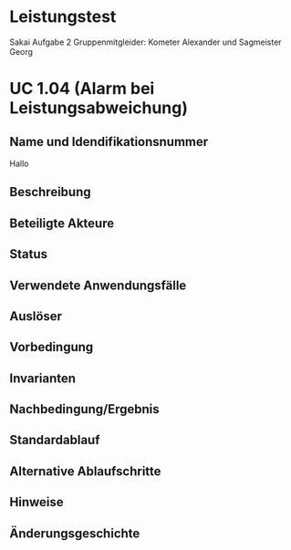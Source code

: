 # Leistungstest
Sakai Aufgabe 2
Gruppenmitgleider: Kometer Alexander und Sagmeister Georg


# UC 1.04 (Alarm bei Leistungsabweichung)
## Name und Idendifikationsnummer
  Hallo
## Beschreibung
## Beteiligte Akteure
## Status
## Verwendete Anwendungsfälle
## Auslöser
## Vorbedingung
## Invarianten
## Nachbedingung/Ergebnis
## Standardablauf
## Alternative Ablaufschritte
## Hinweise
## Änderungsgeschichte
